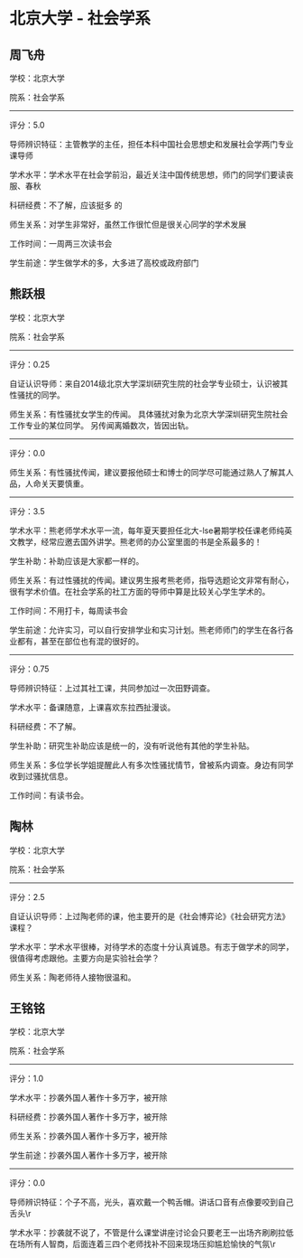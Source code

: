 # 北京大学 - 社会学系

## 周飞舟

学校：北京大学

院系：社会学系

* * *

评分：5.0

导师辨识特征：主管教学的主任，担任本科中国社会思想史和发展社会学两门专业课导师

学术水平：学术水平在社会学前沿，最近关注中国传统思想，师门的同学们要读丧服、春秋

科研经费：不了解，应该挺多 的

师生关系：对学生非常好，虽然工作很忙但是很关心同学的学术发展

工作时间：一周两三次读书会

学生前途：学生做学术的多，大多进了高校或政府部门

## 熊跃根

学校：北京大学

院系：社会学系

* * *

评分：0.25

自证认识导师：来自2014级北京大学深圳研究生院的社会学专业硕士，认识被其性骚扰的同学。

师生关系：有性骚扰女学生的传闻。
具体骚扰对象为北京大学深圳研究生院社会工作专业的某位同学。
另传闻离婚数次，皆因出轨。

* * *

评分：0.0

师生关系：有性骚扰传闻，建议要报他硕士和博士的同学尽可能通过熟人了解其人品，人命关天要慎重。

* * *

评分：3.5

学术水平：熊老师学术水平一流，每年夏天要担任北大-lse暑期学校任课老师纯英文教学，经常应邀去国外讲学。熊老师的办公室里面的书是全系最多的！

学生补助：补助应该是大家都一样的。

师生关系：有过性骚扰的传闻。建议男生报考熊老师，指导选题论文非常有耐心，很有学术价值。在社会学系的社工方面的导师中算是比较关心学生学术的。

工作时间：不用打卡，每周读书会

学生前途：允许实习，可以自行安排学业和实习计划。熊老师师门的学生在各行各业都有，甚至在部位也有混的很好的。

* * *

评分：0.75

导师辨识特征：上过其社工课，共同参加过一次田野调查。

学术水平：备课随意，上课喜欢东拉西扯漫谈。

科研经费：不了解。

学生补助：研究生补助应该是统一的，没有听说他有其他的学生补贴。

师生关系：多位学长学姐提醒此人有多次性骚扰情节，曾被系内调查。身边有同学收到过骚扰信息。

工作时间：有读书会。

## 陶林

学校：北京大学

院系：社会学系

* * *

评分：2.5

自证认识导师：上过陶老师的课，他主要开的是《社会博弈论》《社会研究方法》课程？

学术水平：学术水平很棒，对待学术的态度十分认真诚恳。有志于做学术的同学，很值得考虑跟他。主要方向是实验社会学？

师生关系：陶老师待人接物很温和。

## 王铭铭

学校：北京大学

院系：社会学系

* * *

评分：1.0

学术水平：抄袭外国人著作十多万字，被开除

科研经费：抄袭外国人著作十多万字，被开除

师生关系：抄袭外国人著作十多万字，被开除

学生前途：抄袭外国人著作十多万字，被开除

* * *

评分：0.0

导师辨识特征：个子不高，光头，喜欢戴一个鸭舌帽。讲话口音有点像要咬到自己舌头\r

学术水平：抄袭就不说了，不管是什么课堂讲座讨论会只要老王一出场齐刷刷拉低在场所有人智商，后面连着三四个老师找补不回来现场压抑尴尬愉快的气氛\r